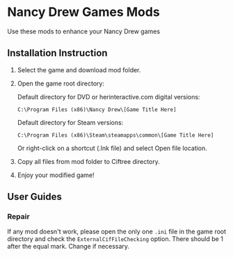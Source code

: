 # Nancy Drew Games Mods

Use these mods to enhance your Nancy Drew games

## Installation Instruction

1. Select the game and download mod folder.

2. Open the game root directory:

    Default directory for DVD or herinteractive.com digital versions:

    `C:\Program Files (x86)\Nancy Drew\[Game Title Here]`

    Default directory for Steam versions:

    `C:\Program Files (x86)\Steam\steamapps\common\[Game Title Here]`

    Or right-click on a shortcut (.lnk file) and select Open file 
    location.

3. Copy all files from mod folder to Ciftree directory.

4. Enjoy your modified game!

## User Guides

### Repair

If any mod doesn't work, please open the only one `.ini` file in the game root directory and check the `ExternalCifFileChecking` option. There should be 1 after the equal mark. Change if necessary.